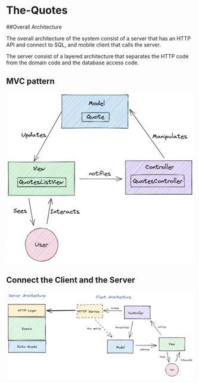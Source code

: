 # The-Quotes

##Overall Architecture

The overall architecture of the system consist of a  server that has an HTTP API and connect to SQL, and mobile client that calls the server.

The server consist of a layered architecture that separates the HTTP code from the domain code and the database access code. 

##  MVC pattern
![](mvc-diag-alt.png)

## Connect the Client and the Server
![](qutequotes-architecture.png)
